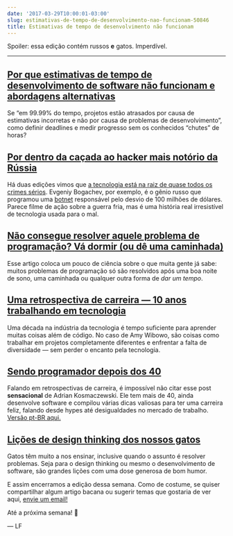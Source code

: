 ```yaml
---
date: '2017-03-29T10:00:01-03:00'
slug: estimativas-de-tempo-de-desenvolvimento-nao-funcionam-50846
title: Estimativas de tempo de desenvolvimento não funcionam
---
```

Spoiler: essa edição contém russos **e** gatos. Imperdível.

* * *

## [Por que estimativas de tempo de desenvolvimento de software não funcionam e abordagens alternativas](http://www.innoarchitech.com/why-software-development-time-estimation-does-not-work-alternative-approaches/)

Se “em 99.99% do tempo, projetos estão atrasados por causa de estimativas incorretas e não por causa de problemas de desenvolvimento”, como definir deadlines e medir progresso sem os conhecidos “chutes” de horas?

## [Por dentro da caçada ao hacker mais notório da Rússia](https://www.wired.com/2017/03/russian-hacker-spy-botnet)

Há duas edições vimos que [a tecnologia está na raiz de quase todos os crimes sérios](https://alemdocodigo.com.br/issues/o-codigo-que-voce-escreve-pode-matar-pessoas-48467). Evgeniy Bogachev, por exemplo, é o gênio russo que programou uma [botnet](https://alemdocodigo.com.br/issues/botnet-das-coisas-46610) responsável pelo desvio de 100 milhões de dólares. Parece filme de ação sobre a guerra fria, mas é uma história real irresistível de tecnologia usada para o mal.

## [Não consegue resolver aquele problema de programação? Vá dormir (ou dê uma caminhada)](https://m.signalvnoise.com/cant-crack-that-programming-problem-go-to-sleep-or-take-a-walk-930c767e1119?gi=ddd061f6505d)

Esse artigo coloca um pouco de ciência sobre o que muita gente já sabe: muitos problemas de programação só são resolvidos após uma boa noite de sono, uma caminhada ou qualquer outra forma de _dar um tempo_.

## [Uma retrospectiva de carreira — 10 anos trabalhando em tecnologia](https://medium.com/@sailorhg/a-career-retrospective-10-years-working-in-tech-ea0bf2a29696)

Uma década na indústria da tecnologia é tempo suficiente para aprender muitas coisas além de código. No caso de Amy Wibowo, são coisas como trabalhar em projetos completamente diferentes e enfrentar a falta de diversidade — sem perder o encanto pela tecnologia.

## [Sendo programador depois dos 40](https://medium.freecodecamp.com/being-a-developer-after-40-3c5dd112210c?gi=454af5bd875a)

Falando em retrospectivas de carreira, é impossível não citar esse post **sensacional** de Adrian Kosmaczewski. Ele tem mais de 40, ainda desenvolve software e compilou várias dicas valiosas para ter uma carreira feliz, falando desde hypes até desigualdades no mercado de trabalho. [Versão pt-BR aqui.](https://lfbittencourt.com/sendo-desenvolvedor-depois-dos-40-db274feb9445)

## [Lições de design thinking dos nossos gatos](https://hackernoon.com/design-thinking-lessons-from-our-cats-9a43fd71457a?gi=5d5643bf9f57)

Gatos têm muito a nos ensinar, inclusive quando o assunto é resolver problemas. Seja para o design thinking ou mesmo o desenvolvimento de software, são grandes lições com uma dose generosa de bom humor.

E assim encerramos a edição dessa semana. Como de costume, se quiser compartilhar algum artigo bacana ou sugerir temas que gostaria de ver aqui, [envie um email!](/cdn-cgi/l/email-protection#51303532113d3733382525343f323e2423257f323e3c6e2224333b3432256c0224363422257412627410623e746361353474636130232538363e77303c216a24253c0e32303c213038363f6c103d7412627410683c746361353e746361127412627413623538363e77303c216a24253c0e3c343538243c6c343c30383d77303c216a24253c0e223e242332346c03342724347463613f3426223d3425253423)

Até a próxima semana! 🐾

— LF
